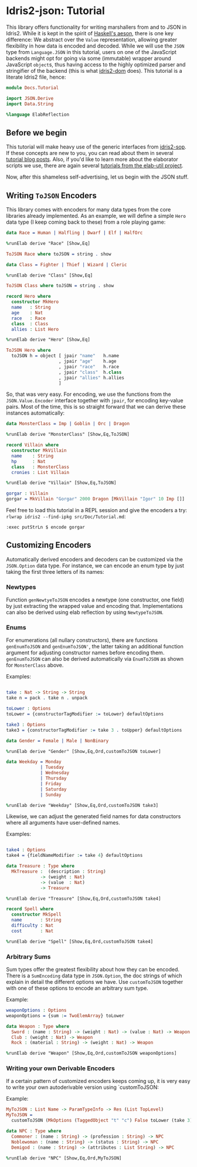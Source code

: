 # Idris2-json: Tutorial

This library offers functionality for writing marshallers
from and to JSON in Idris2. While it is kept in the spirit
of [Haskell's aeson](https://hackage.haskell.org/package/aeson),
there is one key difference: We abstract over the `Value`
representation, allowing greater flexibility in how data
is encoded and decoded. While we will use the `JSON` type
from `Language.JSON` in this tutorial, users on one of the
JavaScript backends might opt for going via some (immutable)
wrapper around JavaScript `object`s, thus having access
to the highly optimized parser and stringifier of the backend
(this is what [idris2-dom](https://github.com/stefan-hoeck/idris2-dom)
does). This tutorial is a literate Idris2 file, hence:

```idris
module Docs.Tutorial

import JSON.Derive
import Data.String

%language ElabReflection
```

## Before we begin

This tutorial will make heavy use of the generic
interfaces from [idris2-sop](https://github.com/stefan-hoeck/idris2-sop).
If these concepts are new to you, you can read about
them in several [tutorial blog posts](https://github.com/stefan-hoeck/idris2-sop/blob/main/src/Doc/Index.md).
Also, if you'd like to learn more about the elaborator scripts
we use, there are again several
[tutorials from the elab-util project](https://github.com/stefan-hoeck/idris2-elab-util/blob/main/src/Doc/Index.md).

Now, after this shameless self-advertising, let us begin with
the JSON stuff.

## Writing `ToJSON` Encoders

This library comes with encoders for many data types from
the core libraries already implemented. As an example, we
will define a simple `Hero` data type (I keep coming back
to these) from a role playing game:

```idris
data Race = Human | Halfling | Dwarf | Elf | HalfOrc

%runElab derive "Race" [Show,Eq]

ToJSON Race where toJSON = string . show

data Class = Fighter | Thief | Wizard | Cleric

%runElab derive "Class" [Show,Eq]

ToJSON Class where toJSON = string . show

record Hero where
  constructor MkHero
  name   : String
  age    : Nat
  race   : Race
  class  : Class
  allies : List Hero

%runElab derive "Hero" [Show,Eq]

ToJSON Hero where
  toJSON h = object [ jpair "name"   h.name
                    , jpair "age"    h.age
                    , jpair "race"   h.race
                    , jpair "class"  h.class
                    , jpair "allies" h.allies
                    ]
```

So, that was very easy. For encoding, we use the functions
from the `JSON.Value.Encoder` interface together with
`jpair`, for encoding key-value pairs.
Most of the time, this is so straight forward that we can derive
these instances automatically:


```idris
data MonsterClass = Imp | Goblin | Orc | Dragon

%runElab derive "MonsterClass" [Show,Eq,ToJSON]

record Villain where
  constructor MkVillain
  name    : String
  hp      : Nat
  class   : MonsterClass
  cronies : List Villain

%runElab derive "Villain" [Show,Eq,ToJSON]

gorgar : Villain
gorgar = MkVillain "Gorgar" 2000 Dragon [MkVillain "Igor" 10 Imp []]
```

Feel free to load this tutorial in a REPL session and give
the encoders a try: `rlwrap idris2 --find-ipkg src/Doc/Tutorial.md`:

```repl
:exec putStrLn $ encode gorgar
```

## Customizing Encoders

Automatically derived encoders and decoders can be customized
via the `JSON.Option` data type. For instance, we can encode
an enum type by just taking the first three letters of its
names:

### Newtypes
Function `genNewtyeToJSON` encodes a newtype (one constructor, one field)
by just extracting the wrapped value and encoding that. Implementations
can also be derived using elab reflection by using `NewtypeToJSON`.

### Enums
For enumerations (all nullary constructors), there are functions
`genEnumToJSON` and `genEnumToJSON'`, the latter taking an additional
function argument for adjusting constructor names before encoding
them. `genEnumToJSON` can also be derived automatically via
`EnumToJSON` as shown for `MonsterClass` above.

Examples:

```idris

take : Nat -> String -> String
take n = pack . take n . unpack

toLower : Options
toLower = {constructorTagModifier := toLower} defaultOptions

take3 : Options
take3 = {constructorTagModifier := take 3 . toUpper} defaultOptions

data Gender = Female | Male | NonBinary

%runElab derive "Gender" [Show,Eq,Ord,customToJSON toLower]

data Weekday = Monday
             | Tuesday
             | Wednesday
             | Thursday
             | Friday
             | Saturday
             | Sunday

%runElab derive "Weekday" [Show,Eq,Ord,customToJSON take3]
```

Likewise, we can adjust the generated field names for data constructors
where all arguments have user-defined names.

Examples:

```idris

take4 : Options
take4 = {fieldNameModifier := take 4} defaultOptions

data Treasure : Type where
  MkTreasure :  (description : String)
             -> (weight : Nat)
             -> (value  : Nat)
             -> Treasure

%runElab derive "Treasure" [Show,Eq,Ord,customToJSON take4]

record Spell where
  constructor MkSpell
  name       : String
  difficulty : Nat
  cost       : Nat

%runElab derive "Spell" [Show,Eq,Ord,customToJSON take4]
```

### Arbitrary Sums
Sum types offer the greatest flexibility about how they
can be encoded. There is a `SumEncoding` data type in `JSON.Option`,
the doc strings of which explain in detail the different options we
have. Use `customToJSON` together with one of these options to encode
an arbitrary sum type.

Example:

```idris
weaponOptions : Options
weaponOptions = {sum := TwoElemArray} toLower

data Weapon : Type where
  Sword : (name : String) -> (weight : Nat) -> (value : Nat) -> Weapon
  Club : (weight : Nat) -> Weapon
  Rock : (material : String) -> (weight : Nat) -> Weapon

%runElab derive "Weapon" [Show,Eq,Ord,customToJSON weaponOptions]
```

### Writing your own Derivable Encoders

If a certain pattern of customized encoders keeps coming up,
it is very easy to write your own autoderivable version
using `customToJSON:

Example:

```idris
MyToJSON : List Name -> ParamTypeInfo -> Res (List TopLevel)
MyToJSON =
  customToJSON (MkOptions (TaggedObject "t" "c") False toLower (take 3))

data NPC : Type where
  Commoner : (name : String) -> (profession : String) -> NPC
  Noblewoman : (name : String) -> (status : String) -> NPC
  Demigod : (name : String) -> (attributes : List String) -> NPC

%runElab derive "NPC" [Show,Eq,Ord,MyToJSON]
```

